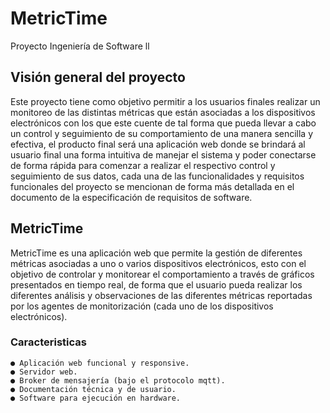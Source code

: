 # MetricTime
Proyecto Ingeniería de Software ll

## Visión general del proyecto

Este proyecto tiene como objetivo permitir a los usuarios finales realizar un monitoreo de las distintas métricas que están asociadas a los dispositivos electrónicos con los que este cuente de tal forma que pueda llevar a cabo un control y seguimiento de su comportamiento de una manera sencilla y efectiva, el producto final será una aplicación web donde se brindará al usuario final una forma intuitiva de manejar el sistema y poder conectarse de forma rápida para comenzar a realizar el respectivo control y seguimiento de sus datos, cada una de las funcionalidades y requisitos funcionales del proyecto se mencionan de forma más detallada en el documento de la especificación de requisitos de software.

## MetricTime

MetricTime es una aplicación web que permite la gestión de diferentes métricas asociadas a uno o varios dispositivos electrónicos, esto con el objetivo de controlar y monitorear el comportamiento a través de gráficos presentados en tiempo real, de forma que el usuario pueda realizar los diferentes análisis y observaciones de las diferentes métricas reportadas por los agentes de monitorización (cada uno de los dispositivos electrónicos).

### Caracteristicas
    ● Aplicación web funcional y responsive.
    ● Servidor web.
    ● Broker de mensajería (bajo el protocolo mqtt).
    ● Documentación técnica y de usuario.
    ● Software para ejecución en hardware.
